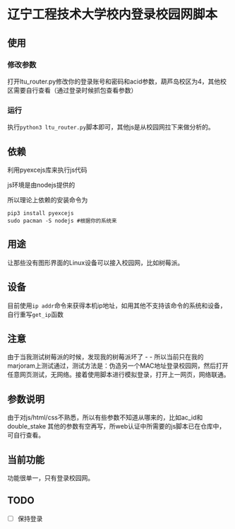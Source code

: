 # 辽宁工程技术大学校内登录校园网脚本

## 使用
### 修改参数
打开ltu_router.py修改你的登录账号和密码和acid参数，葫芦岛校区为4，其他校区需要自行查看（通过登录时候抓包查看参数）

### 运行
执行`python3 ltu_router.py`脚本即可，其他js是从校园网拉下来做分析的。

## 依赖
利用pyexcejs库来执行js代码

js环境是由nodejs提供的


所以理论上依赖的安装命令为
```
pip3 install pyexcejs
sudo pacman -S nodejs #根据你的系统来
```
## 用途
让那些没有图形界面的Linux设备可以接入校园网，比如树莓派。

## 设备
目前使用`ip addr`命令来获得本机ip地址，如用其他不支持该命令的系统和设备，自行重写`get_ip`函数 
## 注意
由于当我测试树莓派的时候，发现我的树莓派坏了 - - 所以当前只在我的marjoram上测试通过，测试方法是：伪造另一个MAC地址登录校园网，然后打开任意网页测试，无网络。接着使用脚本进行模拟登录，打开上一网页，网络联通。

## 参数说明
由于对js/html/css不熟悉，所以有些参数不知道从哪来的，比如ac_id和double_stake
其他的参数有空再写，所web认证中所需要的js脚本已在仓库中，可自行查看。

## 当前功能

功能很单一，只有登录校园网。

## TODO
- [ ] 保持登录
